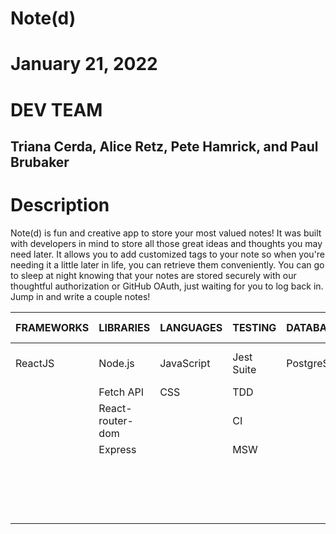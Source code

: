 # Note(d)
# January 21, 2022 


# DEV TEAM
## Triana Cerda, Alice Retz, Pete Hamrick, and Paul Brubaker


# Description
Note(d) is fun and creative app to store your most valued notes! It was built with developers in mind to store all those great ideas and thoughts you may need later. It allows you to add customized tags to your note so when you're needing it a little later in life, you can retrieve them conveniently. You can go to sleep at night knowing that your notes are stored securely with our thoughtful authorization or GitHub OAuth, just waiting for you to log back in. Jump in and write a couple notes! 


| FRAMEWORKS | LIBRARIES             | LANGUAGES  | TESTING    | DATABASES  | AUTH/ OAUTH    |TOOLS              |
|------------|-----------------------|------------|------------|------------|----------------|-------------------
| ReactJS    | Node.js               | JavaScript | Jest Suite | PostgreSQL | JWT            |Visual Studios Code
|            | Fetch API             | CSS        | TDD        |            |                |Heroku
|            | React-router-dom      |            | CI         |            |                |Netlify
|            | Express               |            | MSW        |            |                |Miro
|            |                       |            |            |            |                |BeeKeeper
|            |                       |            |            |            |                |PG Admin
|            |                       |            |            |            |                |Git
|            |                       |            |            |            |                |GitHub
